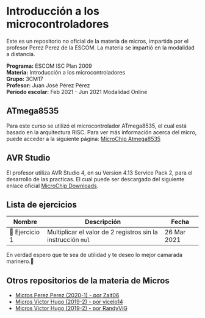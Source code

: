 # Introducción a los microcontroladores
Este es un repositorio no oficial de la materia de micros, impartida por el profesor Perez Perez de la ESCOM. La materia se impartió en la modalidad a distancia.  

**Programa:** ESCOM ISC Plan 2009  
**Materia:** Introducción a los microcontroladores  
**Grupo:** 3CM17  
**Profesor:** Juan José Pérez Pérez  
**Período escolar:** Feb 2021 - Jun 2021 Modalidad Online  

## ATmega8535
Para este curso se utilizó el microcontrolador ATmega8535, el cual está basado en la arquitectura RISC. Para ver más información acerca del micro, puede acceder a la siguiente página: [MicroChip Atmega8535](https://www.microchip.com/wwwproducts/en/ATmega8535)

## AVR Studio
El profesor utiliza AVR Studio 4, en su Version 4.13 Service Pack 2, para el desarrollo de las practicas. El cual puede ser descargado del siguiente enlace oficial [MicroChip Downloads](https://www.microchip.com/mplab/avr-support/avr-and-sam-downloads-archive).

## Lista de ejercicios
| Nombre | Descripción | Fecha |
|---|---|---|
📝 Ejercicio 1 | Multiplicar el valor de 2 registros sin la instrucción `mul` | 26 Mar 2021

En verdad espero que te sea de utilidad y te deseo lo mejor camarada marinero.🤠

## Otros repositorios de la materia de Micros 
- [Micros Perez Perez (2020-1) - por Zait06](https://github.com/Zait06/Microcontroladores-ESCOM)
- [Micros Victor Hugo (2019-2) - por vicelo14](https://github.com/vicleo14/MicrosVH)
- [Micros Victor Hugo (2019-2) - por RandyViG](https://github.com/RandyViG/Microcontroladores)
